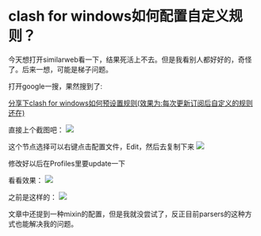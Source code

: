 # clash for windows如何配置自定义规则？
今天想打开similarweb看一下，结果死活上不去。但是我看别人都好好的，奇怪了。后来一想，可能是梯子问题。

打开google一搜，果然搜到了:

[分享下clash for windows如何预设置规则(效果为:每次更新订阅后自定义的规则还在)](https://linux.do/t/topic/21236)

直接上个截图吧：
![](https://cdn.mundane.ink/202504192326588.png)

这个节点选择可以右键点击配置文件，Edit，然后去复制下来
![](https://cdn.mundane.ink/202504192347487.png)

修改好以后在Profiles里要update一下

看看效果：
![](https://cdn.mundane.ink/202504192327384.png)

之前是这样的：
![](https://cdn.mundane.ink/202504192329223.png)

文章中还提到一种mixin的配置，但是我就没尝试了，反正目前parsers的这种方式也能解决我的问题。